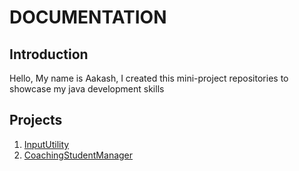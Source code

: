 #	DOCUMENTATION

## Introduction
Hello, My name is Aakash, I created this mini-project repositories to showcase my java development skills

## Projects
1) [InputUtility](https://github.com/Aakash-Tamboli/Java/tree/master/InputUtility)
2) [CoachingStudentManager](https://github.com/Aakash-Tamboli/Java/tree/master/CoachingStudentManager)
